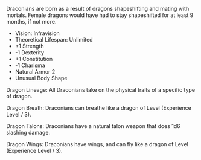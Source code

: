 Draconians are born as a result of dragons shapeshifting and mating with mortals. Female dragons would have had to stay shapeshifted for at least 9 months, if not more.

- Vision: Infravision
- Theoretical Lifespan: Unlimited
- +1 Strength
- -1 Dexterity
- +1 Constitution
- -1 Charisma
- Natural Armor 2
- Unusual Body Shape

Dragon Lineage: All Draconians take on the physical traits of a specific type of dragon.

Dragon Breath: Draconians can breathe like a dragon of Level (Experience Level / 3).

Dragon Talons: Draconians have a natural talon weapon that does 1d6 slashing damage.

Dragon Wings: Draconians have wings, and can fly like a dragon of Level (Experience Level / 3).

